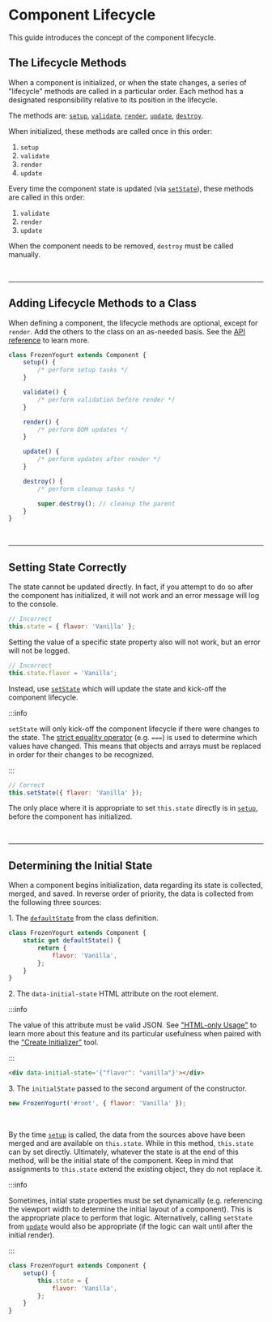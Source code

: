 # Component Lifecycle

This guide introduces the concept of the component lifecycle.

## The Lifecycle Methods

When a component is initialized, or when the state changes, a series of "lifecycle" methods are called in a particular order. Each method has a designated responsibility relative to its position in the lifecycle.

The methods are: [`setup`](../api/component.md#setup), [`validate`](../api/component.md#validate), [`render`](../api/component.md#render), [`update`](../api/component.md#update), [`destroy`](../api/component.md#destroy).

When initialized, these methods are called once in this order:

1. `setup`
1. `validate`
1. `render`
1. `update`

Every time the component state is updated (via [`setState`](../api/component.md#setstate)), these methods are called in this order:

1. `validate`
1. `render`
1. `update`

When the component needs to be removed, `destroy` must be called manually.

<br />

---

## Adding Lifecycle Methods to a Class

When defining a component, the lifecycle methods are optional, except for `render`. Add the others to the class on an as-needed basis. See the [API reference](../api/component.md#instance-methods) to learn more.

```js
class FrozenYogurt extends Component {
    setup() {
        /* perform setup tasks */
    }

    validate() {
        /* perform validation before render */
    }

    render() {
        /* perform DOM updates */
    }

    update() {
        /* perform updates after render */
    }

    destroy() {
        /* perform cleanup tasks */

        super.destroy(); // cleanup the parent
    }
}
```

<br />

---

## Setting State Correctly

The state cannot be updated directly. In fact, if you attempt to do so after the component has initialized, it will not work and an error message will log to the console.

```js
// Incorrect
this.state = { flavor: 'Vanilla' };
```

Setting the value of a specific state property also will not work, but an error will not be logged.

```js
// Incorrect
this.state.flavor = 'Vanilla';
```

Instead, use [`setState`](../api/component.md#setstate) which will update the state and kick-off the component lifecycle.

:::info

`setState` will only kick-off the component lifecycle if there were changes to the state. The [strict equality operator](https://developer.mozilla.org/en-US/docs/Web/JavaScript/Reference/Operators/Strict_equality) (e.g. `===`) is used to determine which values have changed. This means that objects and arrays must be replaced in order for their changes to be recognized.

:::

```js
// Correct
this.setState({ flavor: 'Vanilla' });
```

The only place where it is appropriate to set `this.state` directly is in [`setup`](../api/component.md#setup), before the component has initialized.

<br />

---

## Determining the Initial State

When a component begins initialization, data regarding its state is collected, merged, and saved. In reverse order of priority, the data is collected from the following three sources:

1\. The [`defaultState`](../api/component.md#defaultstate) from the class definition.

```js
class FrozenYogurt extends Component {
    static get defaultState() {
        return {
            flavor: 'Vanilla',
        };
    }
}
```

2\. The `data-initial-state` HTML attribute on the root element.

:::info

The value of this attribute must be valid JSON. See ["HTML-only Usage"](./html-only-usage.md) to learn more about this feature and its particular usefulness when paired with the ["Create Initializer"](../api/create-initializer.md) tool.

:::

```html
<div data-initial-state='{"flavor": "vanilla"}'></div>
```

3\. The `initialState` passed to the second argument of the constructor.

```js
new FrozenYogurt('#root', { flavor: 'Vanilla' });
```

<br />

By the time [`setup`](../api/component.md#setup) is called, the data from the sources above have been merged and are available on `this.state`. While in this method, `this.state` can by set directly. Ultimately, whatever the state is at the end of this method, will be the initial state of the component. Keep in mind that assignments to `this.state` extend the existing object, they do not replace it.

:::info

Sometimes, initial state properties must be set dynamically (e.g. referencing the viewport width to determine the initial layout of a component). This is the appropriate place to perform that logic. Alternatively, calling `setState` from [`update`](../api/component.md#update) would also be appropriate (if the logic can wait until after the initial render).

:::

```js
class FrozenYogurt extends Component {
    setup() {
        this.state = {
            flavor: 'Vanilla',
        };
    }
}
```
